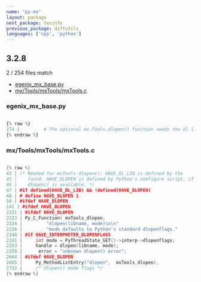 ```yaml
---
name: "py-mx"
layout: package
next_package: texinfo
previous_package: diffutils
languages: ['cpp', 'python']
---
```

## 3.2.8
2 / 254 files match

 - [egenix_mx_base.py](#egenix_mx_basepy)
 - [mx/Tools/mxTools/mxTools.c](#mxtoolsmxtoolsmxtoolsc)

### egenix_mx_base.py

```python

{% raw %}
274 |         # The optional mx.Tools.dlopen() function needs the dl lib in
{% endraw %}

```
### mx/Tools/mxTools/mxTools.c

```cpp

{% raw %}
43 | /* Needed for mxTools_dlopen(); HAVE_DL_LIB is defined by the
45 |    found. HAVE_DLOPEN is defined by Python's configure script, if
46 |    dlopen() is available. */
47 | #if defined(HAVE_DL_LIB) && !defined(HAVE_DLOPEN)
48 | # define HAVE_DLOPEN 1
50 | #ifdef HAVE_DLOPEN
141 | #ifdef HAVE_DLOPEN
2231 | #ifdef HAVE_DLOPEN
2233 | Py_C_Function( mxTools_dlopen,
2234 | 	       "dlopen(libname, mode)\n\n"
2236 | 	       "mode defaults to Python's standard dlopenflags."
2240 | #if HAVE_INTERPRETER_DLOPENFLAGS
2241 |     int mode = PyThreadState_GET()->interp->dlopenflags;
2253 |     handle = dlopen(libname, mode);
2258 | 	    error = "unknown dlopen() error";
2664 | #ifdef HAVE_DLOPEN
2665 |     Py_MethodListEntry("dlopen",  mxTools_dlopen),
2732 |     /* dlopen() mode flags */
{% endraw %}

```